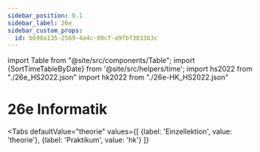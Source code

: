 ```yaml
---
sidebar_position: 0.1
sidebar_label: 26e
sidebar_custom_props:
  id: b690a135-2569-4a4c-80cf-a9fbf3833b3c
---
```


import Table from "@site/src/components/Table";
import {SortTimeTableByDate} from '@site/src/helpers/time';
import hs2022 from "./26e_HS2022.json"
import hk2022 from "./26e-HK_HS2022.json"

# 26e Informatik

<Tabs
    defaultValue="theorie"
    values={[
      {label: 'Einzellektion', value: 'theorie'},
      {label: 'Praktikum', value: 'hk'}
    ]}
>
<TabItem value="theorie">
<Table
  header={["Datum", "Thema", "Inhalt"]}
  compact
  selectable
  rows={hs2022}
  order={SortTimeTableByDate()}
/>

</TabItem>

<TabItem value="hk">
<Table
  header={["Datum", "Halbklasse", "Thema", "Inhalt"]}
  compact
  selectable
  rows={hk2022}
  order={SortTimeTableByDate()}
/>
</TabItem>
</Tabs>
